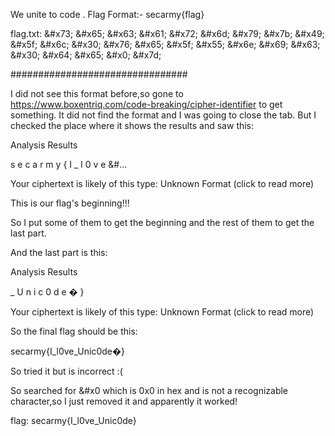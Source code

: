 We unite to code .
Flag Format:- secarmy{flag}

flag.txt:
\&#x73; \&#x65; \&#x63; \&#x61; \&#x72; \&#x6d; \&#x79; \&#x7b; \&#x49; \&#x5f; \&#x6c; \&#x30; \&#x76; \&#x65; \&#x5f; \&#x55; \&#x6e; \&#x69; \&#x63; \&#x30; \&#x64; \&#x65; \&#x0; \&#x7d;


################################

I did not see this format before,so gone to https://www.boxentriq.com/code-breaking/cipher-identifier to get something. It did not find the format and I was going to close the tab.
But I checked the place where it shows the results and saw this:

Analysis Results

s e c a r m y { I _ l 0 v e &#...

Your ciphertext is likely of this type:
Unknown Format (click to read more)


This is our flag's beginning!!!

So I put some of them to get the beginning and the rest of them to get the last part.

And the last part is this:

Analysis Results

_ U n i c 0 d e � }

Your ciphertext is likely of this type:
Unknown Format (click to read more)

So the final flag should be this:

secarmy{I_l0ve_Unic0de�}

So tried it but is incorrect :(

So searched for &#x0 which is 0x0 in hex and is not a recognizable character,so I just removed it and apparently it worked!

flag: secarmy{I_l0ve_Unic0de}
